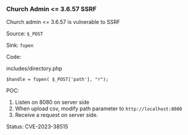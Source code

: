 ### Church Admin <= 3.6.57 SSRF

Church admin <= 3.6.57 is vulnerable to SSRF

Source: `$_POST`

Sink: `fopen`

Code:

includes/directory.php

```
$handle = fopen( $_POST['path'], "r");
```

POC:

1. Listen on 8080 on server side
2. When upload csv, modify path parameter to `http://localhost:8080`
3. Receive a request on server side. 

Status: CVE-2023-38515